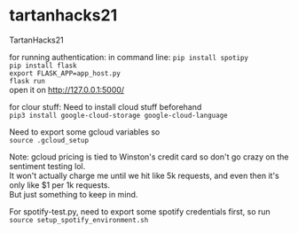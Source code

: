 # tartanhacks21
TartanHacks21

for running authentication:
in command line:
`pip install spotipy`\
`pip install flask`\
`export FLASK_APP=app_host.py`\
`flask run`\
open it on http://127.0.0.1:5000/

for clour stuff:
Need to install cloud stuff beforehand\
`pip3 install google-cloud-storage google-cloud-language`

Need to export some gcloud variables so\
`source .gcloud_setup`

Note: gcloud pricing is tied to Winston's credit card so don't go crazy on the sentiment testing lol.\
It won't actually charge me until we hit like 5k requests, and even then it's only like $1 per 1k requests.\
But just something to keep in mind.

For spotify-test.py, need to export some spotify credentials first, so run \
`source setup_spotify_environment.sh`
